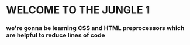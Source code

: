 # WELCOME TO THE JUNGLE 1

### we're gonna be learning CSS and HTML preprocessors which are helpful to reduce lines of code
